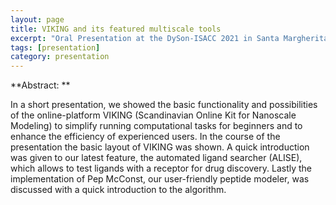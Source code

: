 ```yaml
---
layout: page
title: VIKING and its featured multiscale tools
excerpt: "Oral Presentation at the DySon-ISACC 2021 in Santa Margherita Ligure, Italy"
tags: [presentation]
category: presentation
---
```


**Abstract: **

In a short presentation, we showed the basic functionality and possibilities of the online-platform VIKING (Scandinavian Online Kit for Nanoscale Modeling) to simplify running computational tasks for beginners and to enhance the efficiency of experienced users. In the course of the presentation the basic layout of VIKING was shown. A quick introduction was given to our latest feature, the automated ligand searcher (ALISE), which allows to test ligands with a receptor for drug discovery. Lastly the implementation of Pep McConst, our user-friendly peptide modeler, was discussed with a quick introduction to the algorithm.

